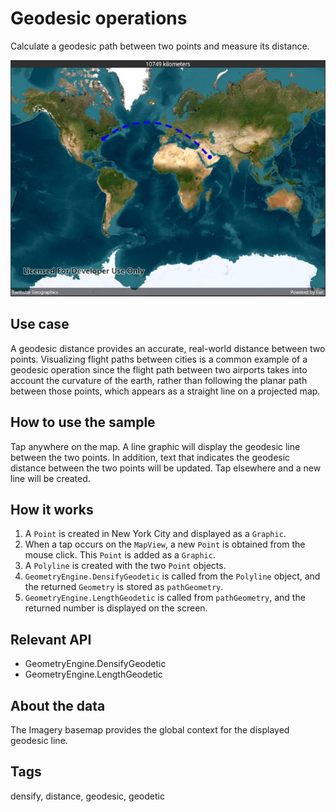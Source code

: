 # Geodesic operations

Calculate a geodesic path between two points and measure its distance.

![Image of geodesic operations](GeodesicOperations.jpg)

## Use case

A geodesic distance provides an accurate, real-world distance between two points. Visualizing flight paths between cities is a common example of a geodesic operation since the flight path between two airports takes into account the curvature of the earth, rather than following the planar path between those points, which appears as a straight line on a projected map.

## How to use the sample

Tap anywhere on the map. A line graphic will display the geodesic line between the two points. In addition, text that indicates the geodesic distance between the two points will be updated. Tap elsewhere and a new line will be created.

## How it works

1. A `Point` is created in New York City and displayed as a `Graphic`.
2. When a tap occurs on the `MapView`, a new `Point` is obtained from the mouse click. This `Point` is added as a `Graphic`.
3. A `Polyline` is created with the two `Point` objects.
4. `GeometryEngine.DensifyGeodetic` is called from the `Polyline` object, and the returned `Geometry` is stored as `pathGeometry`.
5. `GeometryEngine.LengthGeodetic` is called from `pathGeometry`, and the returned number is displayed on the screen.

## Relevant API

* GeometryEngine.DensifyGeodetic
* GeometryEngine.LengthGeodetic

## About the data

The Imagery basemap provides the global context for the displayed geodesic line.

## Tags

densify, distance, geodesic, geodetic